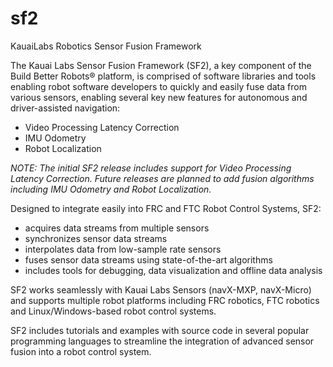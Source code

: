 # sf2
KauaiLabs Robotics Sensor Fusion Framework

The Kauai Labs Sensor Fusion Framework (SF2), a key component of the Build Better Robots® platform, is comprised of software libraries and tools enabling robot software developers to quickly and easily fuse data from various sensors, enabling several key new features for autonomous and driver-assisted navigation:

- Video Processing Latency Correction
- IMU Odometry
- Robot Localization

<i>NOTE:  The initial SF2 release includes support for Video Processing Latency Correction.  Future releases are planned to add fusion algorithms including IMU Odometry and Robot Localization.</i>

Designed to integrate easily into FRC and FTC Robot Control Systems, SF2:

- acquires data streams from multiple sensors
- synchronizes sensor data streams
- interpolates data from low-sample rate sensors
- fuses sensor data streams using state-of-the-art algorithms
- includes tools for debugging, data visualization and offline data analysis

SF2 works seamlessly with Kauai Labs Sensors (navX-MXP, navX-Micro) and supports multiple robot platforms including FRC robotics, FTC robotics and Linux/Windows-based robot control systems.

SF2 includes tutorials and examples with source code in several popular programming languages to streamline the integration of advanced sensor fusion into a robot control system.
